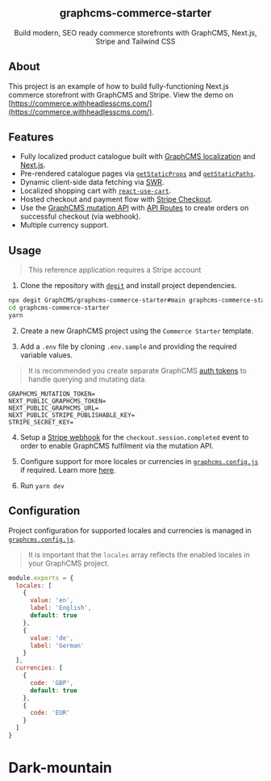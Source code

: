 <h2 align="center">
  graphcms-commerce-starter
</h2>

<p align="center">Build modern, SEO ready commerce storefronts with GraphCMS, Next.js, Stripe and Tailwind CSS</p>

## About

This project is an example of how to build fully-functioning Next.js commerce storefront with GraphCMS and Stripe. View the demo on [https://commerce.withheadlesscms.com/](https://commerce.withheadlesscms.com/).

## Features

- Fully localized product catalogue built with [GraphCMS localization](https://graphcms.com/content-localization) and [Next.js](https://nextjs.org/docs/advanced-features/i18n-routing).
- Pre-rendered catalogue pages via [`getStaticProps`](https://nextjs.org/docs/basic-features/data-fetching#getstaticprops-static-generation) and [`getStaticPaths`](https://nextjs.org/docs/basic-features/data-fetching#getstaticpaths-static-generation).
- Dynamic client-side data fetching via [SWR](https://swr.vercel.app).
- Localized shopping cart with [`react-use-cart`](https://github.com/notrab/react-use-cart).
- Hosted checkout and payment flow with [Stripe Checkout](https://stripe.com/docs/payments/checkout).
- Use the [GraphCMS mutation API](https://graphcms.com/mutation-api) with [API Routes](https://nextjs.org/docs/api-routes/introduction) to create orders on successful checkout (via webhook).
- Multiple currency support.

## Usage

> This reference application requires a Stripe account

1. Clone the repository with [`degit`](https://github.com/Rich-Harris/degit) and install project dependencies.

```bash
npx degit GraphCMS/graphcms-commerce-starter#main graphcms-commerce-starter
cd graphcms-commerce-starter
yarn
```

2. Create a new GraphCMS project using the `Commerce Starter` template.

3. Add a `.env` file by cloning `.env.sample` and providing the required variable values.

> It is recommended you create separate GraphCMS [auth tokens](https://graphcms.com/docs/authorization#permanent-auth-tokens) to handle querying and mutating data.

```
GRAPHCMS_MUTATION_TOKEN=
NEXT_PUBLIC_GRAPHCMS_TOKEN=
NEXT_PUBLIC_GRAPHCMS_URL=
NEXT_PUBLIC_STRIPE_PUBLISHABLE_KEY=
STRIPE_SECRET_KEY=
```

4. Setup a [Stripe webhook](https://stripe.com/docs/payments/handling-payment-events) for the `checkout.session.completed` event to order to enable GraphCMS fulfilment via the mutation API.

5. Configure support for more locales or currencies in [`graphcms.config.js`](graphcms.config.js) if required. Learn more [here](#configuration).

6. Run `yarn dev`

## Configuration

Project configuration for supported locales and currencies is managed in [`graphcms.config.js`](graphcms.config.js).

> It is important that the `locales` array reflects the enabled locales in your GraphCMS project.

```js
module.exports = {
  locales: [
    {
      value: 'en',
      label: 'English',
      default: true
    },
    {
      value: 'de',
      label: 'German'
    }
  ],
  currencies: [
    {
      code: 'GBP',
      default: true
    },
    {
      code: 'EUR'
    }
  ]
}
```
# Dark-mountain
